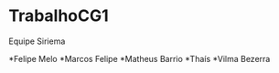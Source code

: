 TrabalhoCG1
===========

Equipe Siriema

*Felipe Melo
*Marcos Felipe
*Matheus Barrio
*Thaís
*Vilma Bezerra
